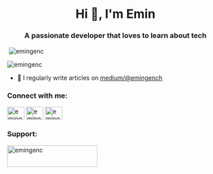 <h1 align="center">Hi 👋, I'm Emin</h1>
<h3 align="center">A passionate developer that loves to learn about tech</h3>




<p>&nbsp;<img align="center" src="https://github-readme-stats.vercel.app/api?username=emingenc&show_icons=true&locale=en" alt="emingenc" /></p>
<!-- 
<p><img align="center" src="https://github-readme-streak-stats.herokuapp.com/?user=emingenc&" alt="emingenc" /></p> -->


<p align="left"> <img src="https://komarev.com/ghpvc/?username=emingenc&label=Profile%20views&color=0e75b6&style=flat" alt="emingenc" /> </p>



- 📝 I regularly write articles on [medium/@emingench](https://medium.com/@emingench)


<h3 align="left">Connect with me:</h3>
<p align="left">
<a href="https://twitter.com/emingench" target="blank"><img align="center" src="https://raw.githubusercontent.com/rahuldkjain/github-profile-readme-generator/master/src/images/icons/Social/twitter.svg" alt="emingench" height="30" width="40" /></a>
<a href="https://linkedin.com/in/emingench" target="blank"><img align="center" src="https://raw.githubusercontent.com/rahuldkjain/github-profile-readme-generator/master/src/images/icons/Social/linked-in-alt.svg" alt="emingench" height="30" width="40" /></a>
<a href="https://kaggle.com/emingench" target="blank"><img align="center" src="https://raw.githubusercontent.com/rahuldkjain/github-profile-readme-generator/master/src/images/icons/Social/kaggle.svg" alt="emingench" height="30" width="40" /></a>
</p>



<h3 align="left">Support:</h3>

<p><a href="https://www.buymeacoffee.com/emingenc"> <img align="left" src="https://cdn.buymeacoffee.com/buttons/v2/default-yellow.png" height="50" width="210" alt="emingenc" /></a></p><br><br>

